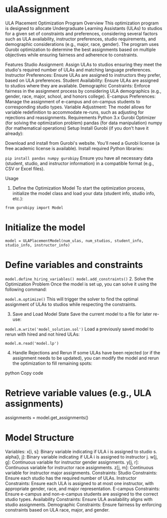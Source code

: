 # ulaAssignment
ULA Placement Optimization Program
Overview
This optimization program is designed to allocate Undergraduate Learning Assistants (ULAs) to studios for a given set of constraints and preferences, considering several factors such as ULA availability, instructor preferences, studio requirements, and demographic considerations (e.g., major, race, gender). The program uses Gurobi optimization to determine the best assignments based on multiple objectives while ensuring fairness and adherence to constraints.

Features
Studio Assignment: Assign ULAs to studios ensuring they meet the studio's required number of ULAs and matching language preferences.
Instructor Preferences: Ensure ULAs are assigned to instructors they prefer, based on ULA preferences.
Student Availability: Ensure ULAs are assigned to studios where they are available.
Demographic Constraints: Enforce fairness in the assignment process by considering ULA demographics (e.g., gender, race, major, school, and honors college).
E-campus Preferences: Manage the assignment of e-campus and on-campus students to corresponding studio types.
Variable Adjustment: The model allows for variable redefinition to accommodate re-runs, such as adjusting for rejections and reassignments.
Requirements
Python 3.x
Gurobi Optimizer (for solving the optimization problem)
pandas (for data manipulation)
numpy (for mathematical operations)
Setup
Install Gurobi (if you don't have it already):

Download and install from Gurobi's website.
You’ll need a Gurobi license (a free academic license is available).
Install required Python libraries:


`pip install pandas numpy gurobipy`
Ensure you have all necessary data (student, studio, and instructor information) in a compatible format (e.g., CSV or Excel files).

Usage
1. Define the Optimization Model
To start the optimization process, initialize the model class and load your data (student info, studio info, etc.):

`from gurobipy import Model`

# Initialize the model
`model = ULAPlacementModel(num_ulas, num_studios, student_info, studio_info, instructor_info)`

# Define variables and constraints
`model.define_hiring_variables()
model.add_constraints()`
2. Solve the Optimization Problem
Once the model is set up, you can solve it using the following command:

`model.m.optimize()`
This will trigger the solver to find the optimal assignment of ULAs to studios while respecting the constraints.

3. Save and Load Model State
Save the current model to a file for later re-use:

`model.m.write('model_solution.sol')`
Load a previously saved model to rerun with hired and not hired ULAs:

`model.m.read('model.lp')`

4. Handle Rejections and Rerun
If some ULAs have been rejected (or if the assignment needs to be updated), you can modify the model and rerun the optimization to fill remaining spots:

python
Copy code
# Retrieve variable values (e.g., ULA assignments)
assignments = model.get_assignments()

# Model Structure
Variables:
x[i, s]: Binary variable indicating if ULA i is assigned to studio s.
alpha[i, j]: Binary variable indicating if ULA i is assigned to instructor j.
w[j, g]: Continuous variable for instructor gender assignments.
y[j, r]: Continuous variable for instructor race assignments.
z[j, m]: Continuous variable for instructor major assignments.
Constraints:
Studio Constraints: Ensure each studio has the required number of ULAs.
Instructor Constraints: Ensure each ULA is assigned to at most one instructor, with appropriate gender, race, and major representation.
E-campus Constraints: Ensure e-campus and non-e-campus students are assigned to the correct studio types.
Availability Constraints: Ensure ULA availability aligns with studio assignments.
Demographic Constraints: Ensure fairness by enforcing constraints based on ULA race, major, and gender.
